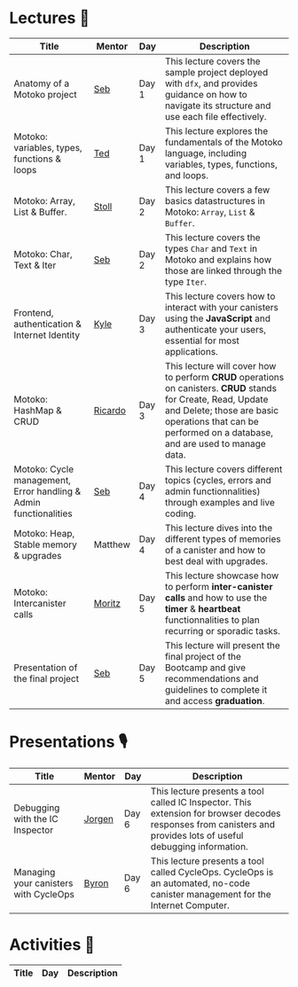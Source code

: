 # Lectures 🍿
| Title | Mentor | Day  | Description |
|-----------------|-----------------|-----------------|-----------------|
|   Anatomy of a Motoko project | <a href="https://twitter.com/seb_icp" target="_blank"> Seb  </a> | Day 1  | This lecture covers the sample project deployed with `dfx`, and provides guidance on how to navigate its structure and use each file effectively.
|   Motoko: variables, types, functions & loops </a> | <a href="https://twitter.com/tedreinhardt" target="_blank"> Ted </a>  | Day 1 |This lecture explores the fundamentals of the Motoko language, including variables, types, functions, and loops.
|   Motoko: Array, List & Buffer. | <a href="https://twitter.com/mariano_stoll" target="_blank"> Stoll </a> | Day 2 | This lecture covers a few basics datastructures in Motoko: `Array`, `List` & `Buffer`. 
|   Motoko: Char, Text & Iter   | <a href="https://twitter.com/seb_icp" target="_blank"> Seb </a> | Day 2 | This lecture covers the types `Char` and `Text` in Motoko and explains how those are linked through the type `Iter`.
|   Frontend, authentication & Internet Identity | <a href="https://twitter.com/kylpeacock" target="_blank"> Kyle </a> | Day 3 | This lecture covers how to interact with your canisters using the **JavaScript** and authenticate your users, essential for most applications.
|   Motoko: HashMap & CRUD  | <a href="https://twitter.com/CapuzR" target="_blank"> Ricardo </a> | Day 3 | This lecture will cover how to perform **CRUD** operations on canisters. **CRUD** stands for Create, Read, Update and Delete; those are basic operations that can be performed on a database, and are used to manage data.
|   Motoko: Cycle management, Error handling & Admin functionalities | <a href="https://twitter.com/seb_icp" target="_blank"> Seb </a> | Day 4 | This lecture covers different topics (cycles, errors and admin functionnalities) through examples and live coding.
|   Motoko: Heap, Stable memory & upgrades | Matthew | Day 4 | This lecture dives into the different types of memories of a canister and how to best deal with upgrades.
|   Motoko: Intercanister calls  | <a href="https://twitter.com/cryptoschindler" target="_blank"> Moritz </a> | Day 5 | This lecture showcase how to perform **inter-canister calls** and how to use the **timer** & **heartbeat** functionnalities to plan recurring or sporadic tasks.
|  Presentation of the final project | <a href="https://twitter.com/seb_icp" target="_blank"> Seb </a> | Day 5 | This lecture will present the final project of the Bootcamp and give recommendations and guidelines to complete it and access **graduation**.

# Presentations 🎙️
| Title | Mentor | Day  | Description |
|-----------------|-----------------|-----------------|-----------------|
|   Debugging with the IC Inspector | <a href="https://twitter.com/Jorgenbuilder" target="_blank"> Jorgen | Day 6 | This lecture presents a tool called IC Inspector. This extension for browser decodes responses from canisters and provides lots of useful debugging information.
| Managing your canisters with CycleOps | <a href="" target="_blank"> Byron | Day 6 | This lecture presents a tool called CycleOps. CycleOps is an automated, no-code canister management for the Internet Computer.

# Activities 🤹
| Title | Day  | Description |
|-----------------|-----------------|-----------------|

